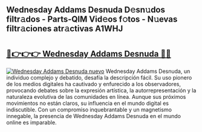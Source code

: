 ## Wednesday Addams Desnuda D𝚎sn𝚞dos filtr𝚊dos - Parts-QlM Vid𝚎os f𝚘tos - N𝚞evas filtr𝚊ciones atr𝚊ctivas A1WHJ

# <h2><a href="http://mbbfm09.tromn.icu/?c=Wednesday+Addams+Desnuda">🔗👉👉👉 Wednesday Addams Desnuda 🔗🔗</a></h2>

[![Wednesday Addams Desnuda nuevo](https://i.imgur.com/pEAQMta.gif)](http://mbbfm09.tromn.icu/?c=Wednesday+Addams+Desnuda)
Wednesday Addams Desnuda, un individuo complejo y debatido, desafía la descripción fácil. Su uso pionero de los medios digitales ha cautivado y enfurecido a los observadores, provocando debates sobre la expresión artística, la autorrepresentación y la naturaleza evolutiva de las comunidades en línea. Aunque sus próximos movimientos no están claros, su influencia en el mundo digital es indiscutible. Con un compromiso inquebrantable y un magnetismo innegable, la presencia de Wednesday Addams Desnuda en el mundo online es imparable.
